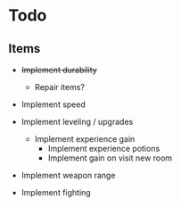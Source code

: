 # Todo

## Items

-   <s>Implement durability</s>

    -   Repair items?

-   Implement speed
-   Implement leveling / upgrades
    -   Implement experience gain
        -   Implement experience potions
        -   Implement gain on visit new room
-   Implement weapon range
-   Implement fighting
